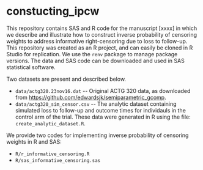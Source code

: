 # constucting_ipcw

This repository contains SAS and R code for the manuscript [xxxx] in which we describe and illustrate how to construct inverse probability of censoring weights to address informative right-censoring due to loss to follow-up. This repository was created as an R project, and can easily be cloned in R Studio for replication. We use the `renv` package to manage package versions. The data and SAS code can be downloaded and used in SAS statistical software.

Two datasets are present and described below.
- `data/actg320.23nov16.dat` -- Original ACTG 320 data, as downloaded from https://github.com/edwardsjk/semiparametric_gcomp.
- `data/actg320_sim_censor.csv` -- The analytic dataset containing simulated loss to follow-up and outcome times for individauls in the control arm of the trial. These data were generated in R using the file: `create_analytic_dataset.R`.

We provide two codes for implementing inverse probability of censoring weights in R and SAS:
- `R/r_informative_censoring.R`
- `R/sas_informative_censoring.sas`
